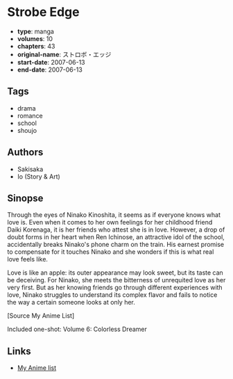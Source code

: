 # Strobe Edge

-   **type**: manga
-   **volumes**: 10
-   **chapters**: 43
-   **original-name**: ストロボ・エッジ
-   **start-date**: 2007-06-13
-   **end-date**: 2007-06-13

## Tags

-   drama
-   romance
-   school
-   shoujo

## Authors

-   Sakisaka
-   Io (Story & Art)

## Sinopse

Through the eyes of Ninako Kinoshita, it seems as if everyone knows what love is. Even when it comes to her own feelings for her childhood friend Daiki Korenaga, it is her friends who attest she is in love. However, a drop of doubt forms in her heart when Ren Ichinose, an attractive idol of the school, accidentally breaks Ninako's phone charm on the train. His earnest promise to compensate for it touches Ninako and she wonders if this is what real love feels like.

Love is like an apple: its outer appearance may look sweet, but its taste can be deceiving. For Ninako, she meets the bitterness of unrequited love as her very first. But as her knowing friends go through different experiences with love, Ninako struggles to understand its complex flavor and fails to notice the way a certain someone looks at only her.

[Source My Anime List]

Included one-shot:
Volume 6: Colorless Dreamer

## Links

-   [My Anime list](https://myanimelist.net/manga/7378/Strobe_Edge)
